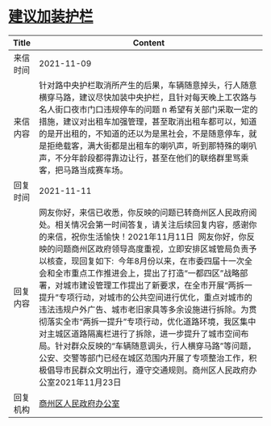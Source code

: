 # <a href="http://www.shangluo.gov.cn/zmhd/ldxxxx.jsp?urltype=leadermail.LeaderMailContentUrl&wbtreeid=1112&leadermailid=8167">建议加装护栏</a>
|Title|Content|
|:---:|---|
|来信时间|2021-11-09|
|来信内容|针对路中央护栏取消所产生的后果，车辆随意掉头，行人随意横穿马路，建议尽快加装中央护栏，且针对每天晚上工农路与名人街口夜市门口违规停车的问题 n 希望有关部门采取一定的措施，建议对出租车加强管理，甚至取消出租车都可以，知道的是开出租的，不知道的还以为是黑社会，不是随意停车，就是拒绝载客，满大街都是出租车的喇叭声，听到那特殊的喇叭声，不分年龄段都得靠边让行，甚至在他们的联络群里骂乘客，把马路当成赛车场。|
|回复时间|2021-11-11|
|回复内容|网友你好，来信已收悉，你反映的问题已转商州区人民政府阅处。相关情况会第一时间答复，请关注后续回复内容，感谢你的来信，祝你生活愉快！2021年11月11日  网友你好，你反映的问题商州区政府领导高度重视，立即安排区城管局负责予以核查，现回复如下:  今年8月份以来，在市委四届十一次全会和全市重点工作推进会上，提出了打造“一都四区”战略部署，对城市建设管理工作提出了新要求，在全市开展“两拆一提升”专项行动，对城市的公共空间进行优化，重点对城市的违法违规户外广告、城市老旧家具等多余设施进行拆除。为贯彻落实全市“两拆一提升”专项行动，优化道路环境，我区集中对主城区道路隔离栏进行了拆除，进一步提升了城市空间布局。针对群众反映的“车辆随意调头，行人横穿马路”等问题，公安、交警等部门已经在城区范围内开展了专项整治工作，积极倡导市民群众文明出行，遵守交通规则。商州区人民政府办公室2021年11月23日|
|回复机构|<a href="../../categories/agencies/商州区人民政府办公室.md">商州区人民政府办公室</a>|
